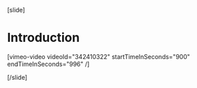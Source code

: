 [slide]
# Introduction

[vimeo-video videoId="342410322" startTimeInSeconds="900" endTimeInSeconds="996" /]

[/slide]